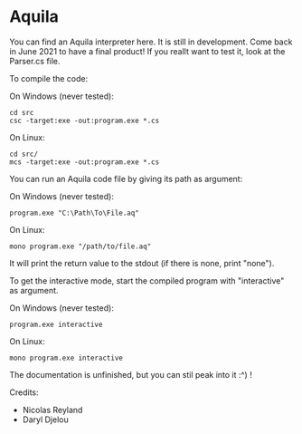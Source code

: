 # Aquila
You can find an Aquila interpreter here. It is still in development. Come back in June 2021 to have a final product!
If you reallt want to test it, look at the Parser.cs file.

To compile the code:

On Windows (never tested):
```
cd src
csc -target:exe -out:program.exe *.cs
```
On Linux:
```
cd src/
mcs -target:exe -out:program.exe *.cs
```

You can run an Aquila code file by giving its path as argument:

On Windows (never tested):
```
program.exe "C:\Path\To\File.aq"
```

On Linux:
```
mono program.exe "/path/to/file.aq"
```

It will print the return value to the stdout (if there is none, print "none").

To get the interactive mode, start the compiled program with "interactive" as argument.

On Windows (never tested):
```
program.exe interactive
```

On Linux:
```
mono program.exe interactive
```

The documentation is unfinished, but you can stil peak into it :^) !

Credits:
 - Nicolas Reyland
 - Daryl Djelou
